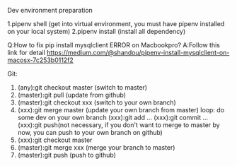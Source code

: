 Dev environment preparation

1.pipenv shell (get into virtual environment, you must have pipenv installed on your local system)
2.pipenv install (install all dependency)

Q:How to fix  pip install mysqlclient ERROR on Macbookpro?
A:Follow this link for detail
https://medium.com/@shandou/pipenv-install-mysqlclient-on-macosx-7c253b0112f2



Git:
1. (any):git checkout master (switch to master)
2. (master):git pull (update from github)
3. (master):git checkout xxx (switch to your own branch)
4. (xxx):git merge master (update your own branch from master)
	loop:
		do some dev on your own branch
		(xxx):git add ...
		(xxx):git commit ...
		(xxx):git push(not necessary, if you don't want to merge to master by now, you can push to your own branch on github)
5. (xxx):git checkout master 
6. (master):git merge xxx (merge your branch to master)
7. (master):git push (push to github)